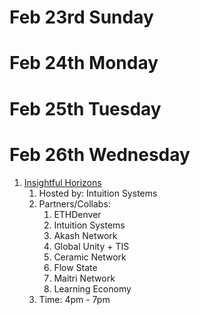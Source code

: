 
# Feb 23rd Sunday

# Feb 24th Monday

# Feb 25th Tuesday

# Feb 26th Wednesday

1. [Insightful Horizons](https://lu.ma/insightfulhorizons?tk=C7MKva)
	1. Hosted by: Intuition Systems
	2. Partners/Collabs:
		1. ​ETHDenver
		2. ​Intuition Systems
		3. Akash Network
		4. ​Global Unity + TIS
		5. ​Ceramic Network
		6. ​Flow State
		7. ​Maitri Network
		8. Learning Economy
	3. Time: 4pm - 7pm

